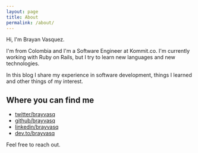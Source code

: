 ```yaml
---
layout: page
title: About
permalink: /about/
---
```

Hi, I'm Brayan Vasquez. 

I'm from Colombia and I'm a Software Engineer at Kommit.co. I'm currently working with Ruby on Rails, but I try to learn new languages and new technologies.

In this blog I share my experience in software development, things I learned and other things of my interest.

## Where you can find me
- [twitter/brayvasq](https://twitter.com/brayvasq)
- [github/brayvasq](https://github.com/brayvasq)
- [linkedin/brayvasq](https://www.linkedin.com/in/brayvasq/)
- [dev.to/brayvasq](https://dev.to/brayvasq)

Feel free to reach out.
